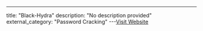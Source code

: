 ---
title: "Black-Hydra"
description: "No description provided"
external_category: "Password Cracking"
---[Visit Website](https://github.com/Gameye98/Black-Hydra)

